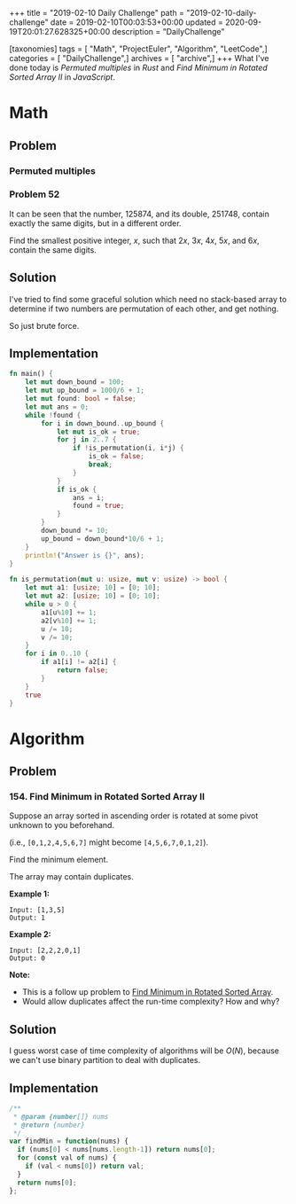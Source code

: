 +++
title = "2019-02-10 Daily Challenge"
path = "2019-02-10-daily-challenge"
date = 2019-02-10T00:03:53+00:00
updated = 2020-09-19T20:01:27.628325+00:00
description = "DailyChallenge"

[taxonomies]
tags = [ "Math", "ProjectEuler", "Algorithm", "LeetCode",]
categories = [ "DailyChallenge",]
archives = [ "archive",]
+++
What I've done today is *Permuted multiples* in *Rust* and *Find Minimum in Rotated Sorted Array II* in *JavaScript*.

<!-- more -->

# Math

## Problem

### Permuted multiples

### Problem 52

It can be seen that the number, 125874, and its double, 251748, contain exactly the same digits, but in a different order.

Find the smallest positive integer, *x*, such that 2*x*, 3*x*, 4*x*, 5*x*, and 6*x*, contain the same digits.

## Solution

I've tried to find some graceful solution which need no stack-based array to determine if two numbers are permutation of each other, and get nothing.

So just brute force.

## Implementation

```rust
fn main() {
    let mut down_bound = 100;
    let mut up_bound = 1000/6 + 1;
    let mut found: bool = false;
    let mut ans = 0;
    while !found {
        for i in down_bound..up_bound {
            let mut is_ok = true;
            for j in 2..7 {
                if !is_permutation(i, i*j) {
                    is_ok = false;
                    break;
                }
            }
            if is_ok {
                ans = i;
                found = true;
            }
        }
        down_bound *= 10;
        up_bound = down_bound*10/6 + 1;
    }
    println!("Answer is {}", ans);
}

fn is_permutation(mut u: usize, mut v: usize) -> bool {
    let mut a1: [usize; 10] = [0; 10];
    let mut a2: [usize; 10] = [0; 10];
    while u > 0 {
        a1[u%10] += 1;
        a2[v%10] += 1;
        u /= 10;
        v /= 10;
    }
    for i in 0..10 {
        if a1[i] != a2[i] {
            return false;
        }
    }
    true
}
```

# Algorithm

## Problem

### 154. Find Minimum in Rotated Sorted Array II

Suppose an array sorted in ascending order is rotated at some pivot unknown to you beforehand.

(i.e.,  `[0,1,2,4,5,6,7]` might become  `[4,5,6,7,0,1,2]`).

Find the minimum element.

The array may contain duplicates.

**Example 1:**

```
Input: [1,3,5]
Output: 1
```

**Example 2:**

```
Input: [2,2,2,0,1]
Output: 0
```

**Note:**

- This is a follow up problem to [Find Minimum in Rotated Sorted Array](https://leetcode.com/problems/find-minimum-in-rotated-sorted-array/description/).
- Would allow duplicates affect the run-time complexity? How and why?

## Solution

I guess worst case of time complexity of algorithms will be $O(N)$, because we can't use binary partition to deal with duplicates.

## Implementation

```js
/**
 * @param {number[]} nums
 * @return {number}
 */
var findMin = function(nums) {
  if (nums[0] < nums[nums.length-1]) return nums[0];
  for (const val of nums) {
    if (val < nums[0]) return val;
  }
  return nums[0];
};
```